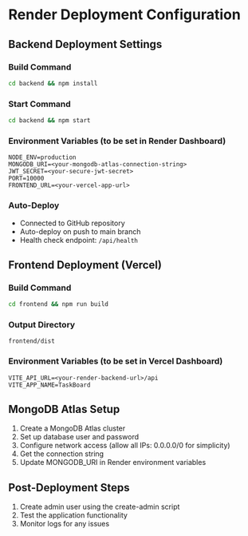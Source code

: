 # Render Deployment Configuration

## Backend Deployment Settings

### Build Command
```bash
cd backend && npm install
```

### Start Command
```bash
cd backend && npm start
```

### Environment Variables (to be set in Render Dashboard)
```
NODE_ENV=production
MONGODB_URI=<your-mongodb-atlas-connection-string>
JWT_SECRET=<your-secure-jwt-secret>
PORT=10000
FRONTEND_URL=<your-vercel-app-url>
```

### Auto-Deploy
- Connected to GitHub repository
- Auto-deploy on push to main branch
- Health check endpoint: `/api/health`

## Frontend Deployment (Vercel)

### Build Command
```bash
cd frontend && npm run build
```

### Output Directory
```
frontend/dist
```

### Environment Variables (to be set in Vercel Dashboard)
```
VITE_API_URL=<your-render-backend-url>/api
VITE_APP_NAME=TaskBoard
```

## MongoDB Atlas Setup

1. Create a MongoDB Atlas cluster
2. Set up database user and password
3. Configure network access (allow all IPs: 0.0.0.0/0 for simplicity)
4. Get the connection string
5. Update MONGODB_URI in Render environment variables

## Post-Deployment Steps

1. Create admin user using the create-admin script
2. Test the application functionality
3. Monitor logs for any issues
